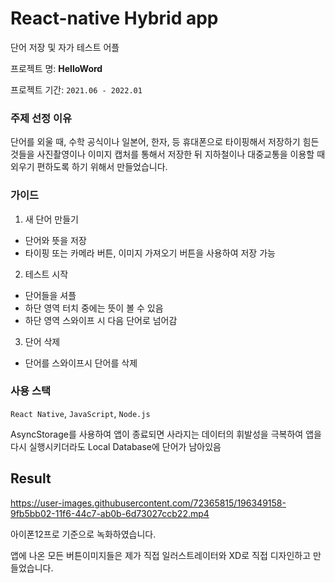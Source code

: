# React-native Hybrid app

단어 저장 및 자가 테스트 어플

프로젝트 명: **HelloWord**

프로젝트 기간: `2021.06 - 2022.01`

### 주제 선정 이유
단어를 외울 때, 수학 공식이나 일본어, 한자, 등 휴대폰으로 타이핑해서 저장하기 힘든 것들을 
사진촬영이나 이미지 캡처를 통해서 저장한 뒤 지하철이나 대중교통을 이용할 때 외우기 편하도록 하기 위해서 만들었습니다.

### 가이드
1. 새 단어 만들기
- 단어와 뜻을 저장
- 타이핑 또는 카메라 버튼, 이미지 가져오기 버튼을 사용하여 저장 가능
2. 테스트 시작
- 단어들을 셔플
- 하단 영역 터치 중에는 뜻이 볼 수 있음
- 하단 영역 스와이프 시 다음 단어로 넘어감
3. 단어 삭제
- 단어를 스와이프시 단어를 삭제

### 사용 스택
`React Native`, `JavaScript`, `Node.js` <br>

AsyncStorage를 사용하여 앱이 종료되면 사라지는 데이터의 휘발성을 극복하여 앱을 다시 실행시키더라도 Local Database에 단어가 남아있음


## Result
https://user-images.githubusercontent.com/72365815/196349158-9fb5bb02-11f6-44c7-ab0b-6d73027ccb22.mp4

아이폰12프로 기준으로 녹화하였습니다.

앱에 나온 모든 버튼이미지들은 제가 직접 일러스트레이터와 XD로 직접 디자인하고 만들었습니다.
